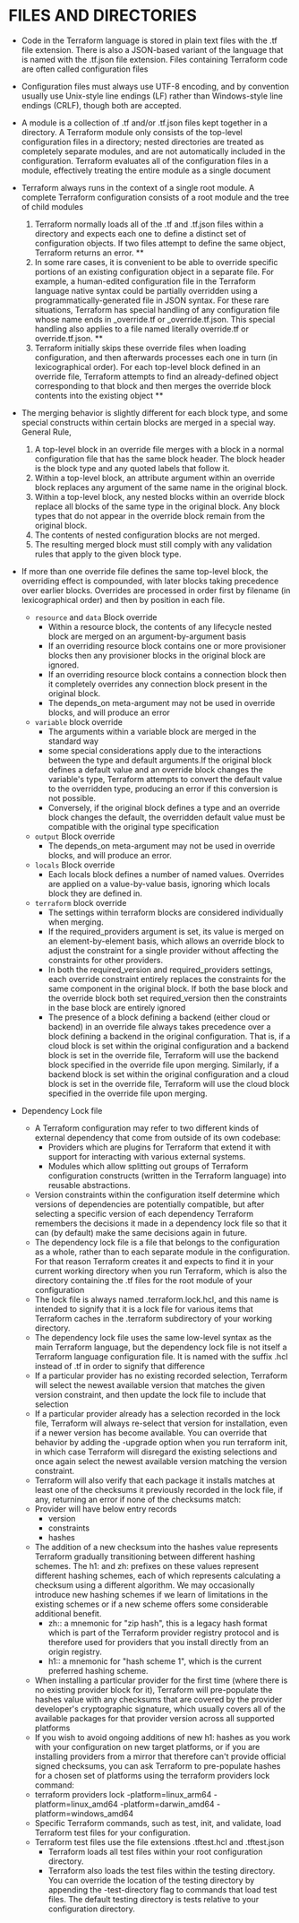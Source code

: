 # FILES AND DIRECTORIES
- Code in the Terraform language is stored in plain text files with the .tf file extension. There is also a JSON-based variant of the language that is named with the .tf.json file extension. Files containing Terraform code are often called configuration files
- Configuration files must always use UTF-8 encoding, and by convention usually use Unix-style line endings (LF) rather than Windows-style line endings (CRLF), though both are accepted.
- A module is a collection of .tf and/or .tf.json files kept together in a directory. A Terraform module only consists of the top-level configuration files in a directory; nested directories are treated as completely separate modules, and are not automatically included in the configuration. Terraform evaluates all of the configuration files in a module, effectively treating the entire module as a single document
- Terraform always runs in the context of a single root module. A complete Terraform configuration consists of a root module and the tree of child modules
  1. Terraform normally loads all of the .tf and .tf.json files within a directory and expects each one to define a distinct set of configuration objects. If two files attempt to define the same object, Terraform returns an error. **
  2. In some rare cases, it is convenient to be able to override specific portions of an existing configuration object in a separate file. For example, a human-edited configuration file in the Terraform language native syntax could be partially overridden using a programmatically-generated file in JSON syntax. For these rare situations, Terraform has special handling of any configuration file whose name ends in _override.tf or _override.tf.json. This special handling also applies to a file named literally override.tf or override.tf.json. **
  3. Terraform initially skips these override files when loading configuration, and then afterwards processes each one in turn (in lexicographical order). For each top-level block defined in an override file, Terraform attempts to find an already-defined object corresponding to that block and then merges the override block contents into the existing object **
    
- The merging behavior is slightly different for each block type, and some special constructs within certain blocks are merged in a special way. General Rule,
  1. A top-level block in an override file merges with a block in a normal configuration file that has the same block header. The block header is the block type and any quoted labels that follow it.
  2. Within a top-level block, an attribute argument within an override block replaces any argument of the same name in the original block.
  3. Within a top-level block, any nested blocks within an override block replace all blocks of the same type in the original block. Any block types that do not appear in the override block remain from the original block.
  4. The contents of nested configuration blocks are not merged.
  5. The resulting merged block must still comply with any validation rules that apply to the given block type.
    
- If more than one override file defines the same top-level block, the overriding effect is compounded, with later blocks taking precedence over earlier blocks. Overrides are processed in order first by filename (in lexicographical order) and then by position in each file.
  - `resource` and `data` Block override
    - Within a resource block, the contents of any lifecycle nested block are merged on an argument-by-argument basis
    - If an overriding resource block contains one or more provisioner blocks then any provisioner blocks in the original block are ignored.
    - If an overriding resource block contains a connection block then it completely overrides any connection block present in the original block.
    - The depends_on meta-argument may not be used in override blocks, and will produce an error
  - `variable` block override
    - The arguments within a variable block are merged in the standard way 
    - some special considerations apply due to the interactions between the type and default arguments.If the original block defines a default value and an override block changes the variable's type, Terraform attempts to convert the default value to the overridden type, producing an error if this conversion is not possible.
    - Conversely, if the original block defines a type and an override block changes the default, the overridden default value must be compatible with the original type specification
  - `output` Block override
    - The depends_on meta-argument may not be used in override blocks, and will produce an error.
  - `locals` Block override
    - Each locals block defines a number of named values. Overrides are applied on a value-by-value basis, ignoring which locals block they are defined in.
  - `terraform` block override 
    - The settings within terraform blocks are considered individually when merging.
    - If the required_providers argument is set, its value is merged on an element-by-element basis, which allows an override block to adjust the constraint for a single provider without affecting the constraints for other providers.
    - In both the required_version and required_providers settings, each override constraint entirely replaces the constraints for the same component in the original block. If both the base block and the override block both set required_version then the constraints in the base block are entirely ignored
    - The presence of a block defining a backend (either cloud or backend) in an override file always takes precedence over a block defining a backend in the original configuration. That is, if a cloud block is set within the original configuration and a backend block is set in the override file, Terraform will use the backend block specified in the override file upon merging. Similarly, if a backend block is set within the original configuration and a cloud block is set in the override file, Terraform will use the cloud block specified in the override file upon merging.
- Dependency Lock file
  - A Terraform configuration may refer to two different kinds of external dependency that come from outside of its own codebase:
    - Providers
      which are plugins for Terraform that extend it with support for interacting with various external systems.
    - Modules
      which allow splitting out groups of Terraform configuration constructs (written in the Terraform language) into reusable abstractions.
  - Version constraints within the configuration itself determine which versions of dependencies are potentially compatible, but after selecting a specific version of each dependency Terraform remembers the decisions it made in a dependency lock file so that it can (by default) make the same decisions again in future.
  - The dependency lock file is a file that belongs to the configuration as a whole, rather than to each separate module in the configuration. For that reason Terraform creates it and expects to find it in your current working directory when you run Terraform, which is also the directory containing the .tf files for the root module of your configuration
  - The lock file is always named .terraform.lock.hcl, and this name is intended to signify that it is a lock file for various items that Terraform caches in the .terraform subdirectory of your working directory.
  - The dependency lock file uses the same low-level syntax as the main Terraform language, but the dependency lock file is not itself a Terraform language configuration file. It is named with the suffix .hcl instead of .tf in order to signify that difference
  - If a particular provider has no existing recorded selection, Terraform will select the newest available version that matches the given version constraint, and then update the lock file to include that selection
  - If a particular provider already has a selection recorded in the lock file, Terraform will always re-select that version for installation, even if a newer version has become available. You can override that behavior by adding the -upgrade option when you run terraform init, in which case Terraform will disregard the existing selections and once again select the newest available version matching the version constraint.
  - Terraform will also verify that each package it installs matches at least one of the checksums it previously recorded in the lock file, if any, returning an error if none of the checksums match:
  - Provider will have below entry records
    - version
    - constraints
    - hashes
  - The addition of a new checksum into the hashes value represents Terraform gradually transitioning between different hashing schemes. The h1: and zh: prefixes on these values represent different hashing schemes, each of which represents calculating a checksum using a different algorithm. We may occasionally introduce new hashing schemes if we learn of limitations in the existing schemes or if a new scheme offers some considerable additional benefit.
      - zh:: a mnemonic for "zip hash", this is a legacy hash format which is part of the Terraform provider registry protocol and is therefore used for providers that you install directly from an origin registry.
      - h1:: a mnemonic for "hash scheme 1", which is the current preferred hashing scheme.
  - When installing a particular provider for the first time (where there is no existing provider block for it), Terraform will pre-populate the hashes value with any checksums that are covered by the provider developer's cryptographic signature, which usually covers all of the available packages for that provider version across all supported platforms
  - If you wish to avoid ongoing additions of new h1: hashes as you work with your configuration on new target platforms, or if you are installing providers from a mirror that therefore can't provide official signed checksums, you can ask Terraform to pre-populate hashes for a chosen set of platforms using the terraform providers lock command:
  - terraform providers lock -platform=linux_arm64 -platform=linux_amd64 -platform=darwin_amd64 -platform=windows_amd64
  - Specific Terraform commands, such as test, init, and validate, load Terraform test files for your configuration.
  - Terraform test files use the file extensions .tftest.hcl and .tftest.json
    - Terraform loads all test files within your root configuration directory.
    - Terraform also loads the test files within the testing directory. You can override the location of the testing directory by appending the -test-directory flag to commands that load test files. The default testing directory is tests relative to your configuration directory.
